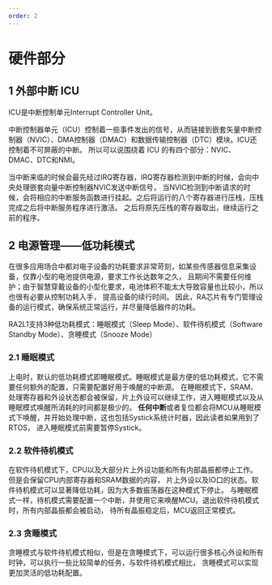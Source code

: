 ```yaml
---
order: 2
---
```


# 硬件部分
## 1 外部中断 ICU
ICU是中断控制单元Interrupt Controller Unit。

中断控制器单元（ICU）控制着一些事件发出的信号，从而链接到嵌套矢量中断控制器（NVIC）、DMA控制器（DMAC）和数据传输控制器（DTC）模块。ICU还控制着不可屏蔽的中断。 所以可以说围绕着 ICU 的有四个部分：NVIC、DMAC、DTC和NMI。

当中断来临的时候会最先经过IRQ寄存器，IRQ寄存器检测到中断的时候，会向中央处理嵌套向量中断控制器NVIC发送中断信号， 当NVIC检测到中断请求的时候，会将相应的中断服务函数进行挂起。之后将运行的八个寄存器进行压栈，压栈完成之后将中断服务程序进行激活。 之后将原先压栈的寄存器取出，继续运行之前的程序。

## 2 电源管理——低功耗模式
 在很多应用场合中都对电子设备的功耗要求非常苛刻，如某些传感器信息采集设备，仅靠小型的电池提供电源，要求工作长达数年之久， 且期间不需要任何维护；由于智慧穿戴设备的小型化要求，电池体积不能太大导致容量也比较小，所以也很有必要从控制功耗入手， 提高设备的续行时间。 因此，RA芯片有专门管理设备的运行模式，确保系统正常运行，并尽量降低器件的功耗。

RA2L1支持3种低功耗模式：睡眠模式（Sleep Mode）、软件待机模式（Software Standby Mode）、贪睡模式（Snooze Mode）

### 2.1 睡眠模式
上电时，默认的低功耗模式即睡眠模式。睡眠模式是最方便的低功耗模式，它不需要任何额外的配置，只需要配置好用于唤醒的中断源。 在睡眠模式下，SRAM、处理寄存器和外设状态都会被保留，片上外设可以继续工作，进入睡眠模式以及从睡眠模式唤醒所消耗的时间都是极少的。 **任何中断**或者复位都会将MCU从睡眠模式下唤醒，并开始处理中断，这也包括Systick系统计时器，因此读者如果用到了RTOS， 进入睡眠模式前需要暂停Systick。

### 2.2 软件待机模式
在软件待机模式下，CPU以及大部分片上外设功能和所有内部晶振都停止工作。但是会保留CPU内部寄存器和SRAM数据的内容， 片上外设以及IO口的状态。软件待机模式可以显著降低功耗，因为大多数振荡器在这种模式下停止。 与睡眠模式一样，待机模式需要配置一个中断，并使用它来唤醒MCU。退出软件待机模式时，所有内部晶振都会被启动， 待所有晶振稳定后，MCU返回正常模式。

### 2.3 贪睡模式
贪睡模式与软件待机模式相似，但是在贪睡模式下，可以运行很多核心外设和所有时钟，可以执行一些比较简单的任务，与软件待机模式相比， 贪睡模式可以实现更加灵活的低功耗配置。